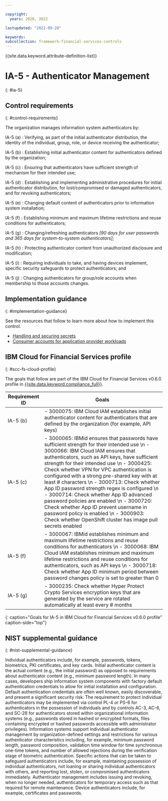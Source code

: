 ```yaml
---

copyright:
  years: 2020, 2022

lastupdated: "2022-09-28"

keywords: 
subcollection: framework-financial-services-controls
---
```


{{site.data.keyword.attribute-definition-list}}

         
# IA-5 - Authenticator Management
{: #ia-5}

## Control requirements
{: #control-requirements}

The organization manages information system authenticators by:

IA-5 (a)
    : Verifying, as part of the initial authenticator distribution, the identity of the individual, group, role, or device receiving the authenticator;

IA-5 (b)
    : Establishing initial authenticator content for authenticators defined by the organization;

IA-5 (c)
    : Ensuring that authenticators have sufficient strength of mechanism for their intended use;

IA-5 (d)
    : Establishing and implementing administrative procedures for initial authenticator distribution, for lost/compromised or damaged authenticators, and for revoking authenticators;

IA-5 (e)
    : Changing default content of authenticators prior to information system installation;

IA-5 (f)
    : Establishing minimum and maximum lifetime restrictions and reuse conditions for authenticators;

IA-5 (g)
    : Changing/refreshing authenticators _[90 days for user passwords and 365 days for system-to-system authenticators]_;

IA-5 (h)
    : Protecting authenticator content from unauthorized disclosure and modification;

IA-5 (i)
    : Requiring individuals to take, and having devices implement, specific security safeguards to protect authenticators; and

IA-5 (j)
    : Changing authenticators for group/role accounts when membership to those accounts changes.

## Implementation guidance
{: #implementation-guidance}

See the resources that follow to learn more about how to implement this control.

- [Handling and securing secrets](/docs/framework-financial-services?topic=framework-financial-services-shared-secrets)
- [Consumer accounts for application provider workloads](/docs/framework-financial-services?topic=framework-financial-services-shared-account-consumer)

## IBM Cloud for Financial Services profile
{: #scc-fs-cloud-profile}

The goals that follow are part of the IBM Cloud for Financial Services v0.6.0 profile in [{{site.data.keyword.compliance_full}}](/docs/security-compliance?topic=security-compliance-getting-started).

| Requirement ID | Goals |
|----------------|-------|
| IA-5 (b) | - 3000075: IBM Cloud IAM establishes initial authenticator content for authenticators that are defined by the organization (for example, API keys) | 
| IA-5 (c) | - 3000065: IBMid ensures that passwords have sufficient strength for their intended use \n - 3000066: IBM Cloud IAM ensures that authenticators, such as API keys, have sufficient strength for their intended use \n - 3000425: Check whether VPN for VPC authentication is configured with a strong pre-shared key with at least # characters \n - 3000713: Check whether App ID password strength regex is configured \n - 3000714: Check whether App ID advanced password policies are enabled \n - 3000720: Check whether App ID prevent username in password policy is enabled \n - 3000903: Check whether OpenShift cluster has image pull secrets enabled | 
| IA-5 (f) | - 3000067: IBMid establishes minimum and maximum lifetime restrictions and reuse conditions for authenticators \n - 3000068: IBM Cloud IAM establishes minimum and maximum lifetime restrictions and reuse conditions for authenticators, such as API keys \n - 3000718: Check whether App ID minimum period between password changes policy is set to greater than 0 | 
| IA-5 (g) | - 3000235: Check whether Hyper Protect Crypto Services encryption keys that are generated by the service are rotated automatically at least every # months | 
{: caption="Goals for IA-5 in IBM Cloud for Financial Services v0.6.0 profile" caption-side="top"}

## NIST supplemental guidance
{: #nist-supplemental-guidance}

Individual authenticators include, for example, passwords, tokens, biometrics, PKI certificates, and key cards. Initial authenticator content is the actual content (e.g., the initial password) as opposed to requirements about authenticator content (e.g., minimum password length). In many cases, developers ship information system components with factory default authentication credentials to allow for initial installation and configuration. Default authentication credentials are often well known, easily discoverable, and present a significant security risk. The requirement to protect individual authenticators may be implemented via control PL-4 or PS-6 for authenticators in the possession of individuals and by controls AC-3, AC-6, and SC-28 for authenticators stored within organizational information systems (e.g., passwords stored in hashed or encrypted formats, files containing encrypted or hashed passwords accessible with administrator privileges). Information systems support individual authenticator management by organization-defined settings and restrictions for various authenticator characteristics including, for example, minimum password length, password composition, validation time window for time synchronous one-time tokens, and number of allowed rejections during the verification stage of biometric authentication. Specific actions that can be taken to safeguard authenticators include, for example, maintaining possession of individual authenticators, not loaning or sharing individual authenticators with others, and reporting lost, stolen, or compromised authenticators immediately. Authenticator management includes issuing and revoking, when no longer needed, authenticators for temporary access such as that required for remote maintenance. Device authenticators include, for example, certificates and passwords.



